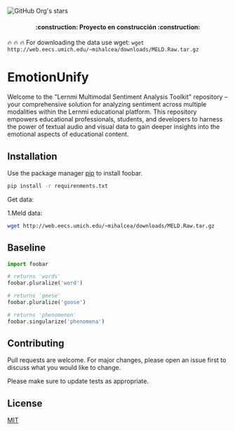 
![GitHub Org's stars](https://img.shields.io/github/stars/camilafernanda?style=social)

<h4 align="center">
:construction: Proyecto en construcción :construction:
</h4>

:fire: :fire: :fire: For downloading the data use wget: 
```wget http://web.eecs.umich.edu/~mihalcea/downloads/MELD.Raw.tar.gz```


# EmotionUnify

Welcome to the "Lernmi Multimodal Sentiment Analysis Toolkit" repository – your comprehensive solution for analyzing sentiment across multiple modalities within the Lernmi educational platform. This repository empowers educational professionals, students, and developers to harness the power of textual audio and visual data to gain deeper insights into the emotional aspects of educational content.
## Installation

Use the package manager [pip](https://pip.pypa.io/en/stable/) to install foobar.

```bash
pip install -r requirenments.txt
```

Get data:

1.Meld data:
```bash
wget http://web.eecs.umich.edu/~mihalcea/downloads/MELD.Raw.tar.gz
```

## Baseline

```python
import foobar

# returns 'words'
foobar.pluralize('word')

# returns 'geese'
foobar.pluralize('goose')

# returns 'phenomenon'
foobar.singularize('phenomena')
```

## Contributing

Pull requests are welcome. For major changes, please open an issue first
to discuss what you would like to change.

Please make sure to update tests as appropriate.

## License

[MIT](https://choosealicense.com/licenses/mit/)
